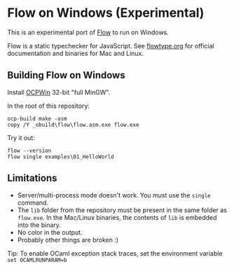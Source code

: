 # Flow on Windows (Experimental)

This is an experimental port of [Flow](https://github.com/facebook/flow) to run on Windows.

Flow is a static typechecker for JavaScript. See [flowtype.org](http://flowtype.org) for official documentation and binaries for Mac and Linux.

## Building Flow on Windows

Install [OCPWin](http://www.typerex.org/ocpwin.html) 32-bit "full MinGW".

In the root of this repository:

```
ocp-build make -asm
copy /Y _obuild\flow\flow.asm.exe flow.exe
```

Try it out:

```
flow --version
flow single examples\01_HelloWorld
```

## Limitations

* Server/multi-process mode doesn't work. You must use the `single` command.
* The `lib` folder from the repository must be present in the same folder as `flow.exe`. In the Mac/Linux binaries, the contents of `lib` is embedded into the binary.
* No color in the output.
* Probably other things are broken :)

Tip: To enable OCaml exception stack traces, set the environment variable `set OCAMLRUNPARAM=b`
